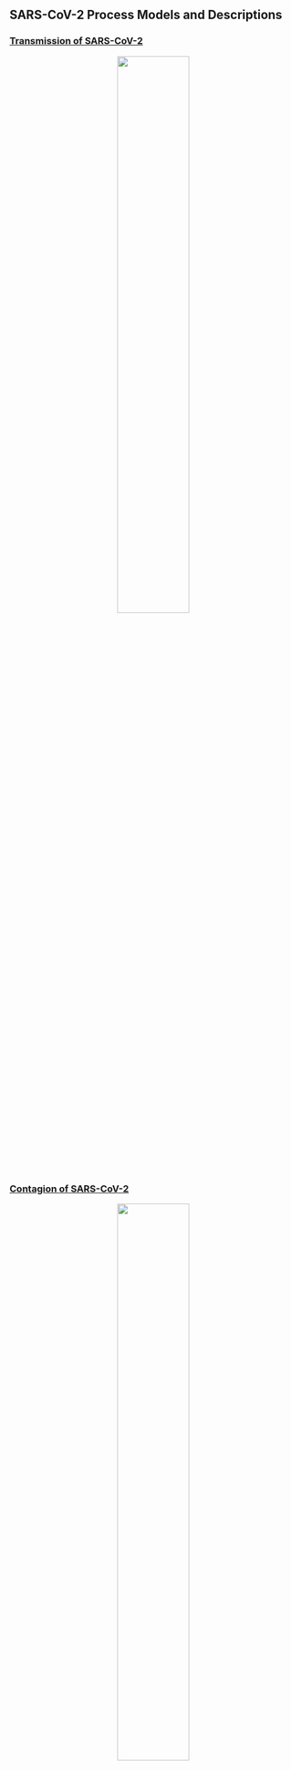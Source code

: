 ## SARS-CoV-2 Process Models and Descriptions

### [Transmission of SARS-CoV-2](https://github.com/Berger-DM/SARS-CoV-2-and-COVID-19-Process-Models/blob/gh-pages/SARS-CoV-2%20Process%20Models/transmission.md)

<p align="center">
<img src="https://github.com/Berger-DM/SARS-CoV-2-and-COVID-19-Process-Models/blob/gh-pages/SARS-CoV-2%20Process%20Models/SARS-CoV-2%20Transmission.jpg" width=50% height=50%>
</p>

### [Contagion of SARS-CoV-2](https://github.com/Berger-DM/SARS-CoV-2-and-COVID-19-Process-Models/blob/gh-pages/SARS-CoV-2%20Process%20Models/contagion.md)

<p align="center">
<img src="https://github.com/Berger-DM/SARS-CoV-2-and-COVID-19-Process-Models/blob/gh-pages/SARS-CoV-2%20Process%20Models/SARS-CoV-2%20Contagion.jpg" width=50% height=50%>
</p>
